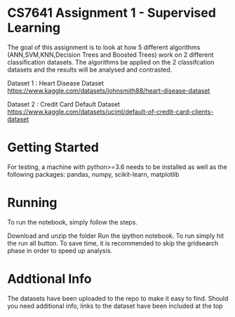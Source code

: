 # CS7641 Assignment 1 - Supervised Learning
The goal of this assignment is to look at how 5 different algorithms (ANN,SVM,KNN,Decision Trees and Boosted Trees) work on 2 different classification datasets.
The algorithms be applied on the 2 classifcation datasets and the results will be analysed and contrasted.

Dataset 1 : Heart Disease Dataset https://www.kaggle.com/datasets/johnsmith88/heart-disease-dataset

Dataset 2 : Credit Card Default Dataset https://www.kaggle.com/datasets/uciml/default-of-credit-card-clients-dataset

# Getting Started
For testing, a machine with python>=3.6 needs to be installed as well as the following packages:
pandas, numpy, scikit-learn, matplotlib

# Running
To run the notebook, simply follow the steps.

Download and unzip the folder
Run the ipython notebook. To run simply hit the run all button. To save time, it is recommended to skip the gridsearch phase in order to speed up analysis.


# Addtional Info
The datasets have been uploaded to the repo to make it easy to find. Should you need additional info, links to the dataset have been included at the top
